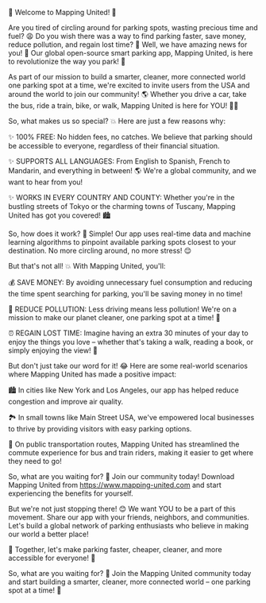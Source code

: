 🎉 Welcome to Mapping United! 🎉

Are you tired of circling around for parking spots, wasting precious time and fuel? 😩 Do you wish there was a way to find parking faster, save money, reduce pollution, and regain lost time? 💪 Well, we have amazing news for you! 👀 Our global open-source smart parking app, Mapping United, is here to revolutionize the way you park! 🚗

As part of our mission to build a smarter, cleaner, more connected world one parking spot at a time, we're excited to invite users from the USA and around the world to join our community! 🌎 Whether you drive a car, take the bus, ride a train, bike, or walk, Mapping United is here for YOU! 🚶‍♀️

So, what makes us so special? 💥 Here are just a few reasons why:

✨ 100% FREE: No hidden fees, no catches. We believe that parking should be accessible to everyone, regardless of their financial situation.

✨ SUPPORTS ALL LANGUAGES: From English to Spanish, French to Mandarin, and everything in between! 🌎 We're a global community, and we want to hear from you!

✨ WORKS IN EVERY COUNTRY AND COUNTY: Whether you're in the bustling streets of Tokyo or the charming towns of Tuscany, Mapping United has got you covered! 🏙️

So, how does it work? 🔧 Simple! Our app uses real-time data and machine learning algorithms to pinpoint available parking spots closest to your destination. No more circling around, no more stress! 😌

But that's not all! 💥 With Mapping United, you'll:

💰 SAVE MONEY: By avoiding unnecessary fuel consumption and reducing the time spent searching for parking, you'll be saving money in no time!

🌟 REDUCE POLLUTION: Less driving means less pollution! We're on a mission to make our planet cleaner, one parking spot at a time! 🌳

⏰ REGAIN LOST TIME: Imagine having an extra 30 minutes of your day to enjoy the things you love – whether that's taking a walk, reading a book, or simply enjoying the view! 📖

But don't just take our word for it! 😂 Here are some real-world scenarios where Mapping United has made a positive impact:

🏙️ In cities like New York and Los Angeles, our app has helped reduce congestion and improve air quality.

🏞️ In small towns like Main Street USA, we've empowered local businesses to thrive by providing visitors with easy parking options.

🚂 On public transportation routes, Mapping United has streamlined the commute experience for bus and train riders, making it easier to get where they need to go!

So, what are you waiting for? 🎉 Join our community today! Download Mapping United from https://www.mapping-united.com and start experiencing the benefits for yourself.

But we're not just stopping there! 😊 We want YOU to be a part of this movement. Share our app with your friends, neighbors, and communities. Let's build a global network of parking enthusiasts who believe in making our world a better place!

🌟 Together, let's make parking faster, cheaper, cleaner, and more accessible for everyone! 💪

So, what are you waiting for? 🎉 Join the Mapping United community today and start building a smarter, cleaner, more connected world – one parking spot at a time! 🚀